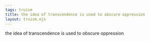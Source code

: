 ```yaml
---
tags: truism
title: the idea of transcendence is used to obscure oppression
layout: truism.ejs
---
```


the idea of transcendence is used to obscure oppression